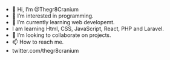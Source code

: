 - 👋 Hi, I’m @Thegr8Cranium
- 👀 I’m interested in programming.
- 🌱 I’m currently learning web developemt.
- I am learning Html, CSS, JavaScript, React, PHP and Laravel.
- 💞️ I’m looking to collaborate on projects.
- 📫 How to reach me.
- twitter.com/thegr8cranium

<!---
Thegr8Cranium/Thegr8Cranium is a ✨ special ✨ repository because its `README.md` (this file) appears on your GitHub profile.
You can click the Preview link to take a look at your changes.
--->
